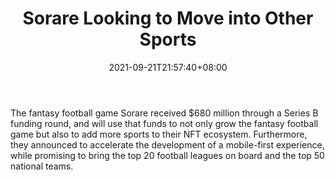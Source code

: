 ﻿---
title: "Sorare Looking to Move into Other Sports"
date: 2021-09-21T21:57:40+08:00
lastmod: 2021-09-21T16:45:40+08:00
draft: false
authors: ["Joey"]
description: "The fantasy football game Sorare received $680 million through a Series B funding round, and will use that funds to not only grow the fantasy football game but also to add more sports to their NFT ecosystem. Furthermore, they announced to accelerate the development of a mobile-first experience, while promising to bring the top 20 football leagues on board and the top 50 national teams."
featuredImage: "sorare-looking-to-move-into-other-sports.png"
tags: ["Virtual World","Play to Earn"]
categories: ["news"]
news: ["Virtual World"]
weight: 
lightgallery: true
pinned: false
recommend: false
recommend1: false
---

The fantasy football game Sorare received $680 million through a Series B funding round, and will use that funds to not only grow the fantasy football game but also to add more sports to their NFT ecosystem. Furthermore, they announced to accelerate the development of a mobile-first experience, while promising to bring the top 20 football leagues on board and the top 50 national teams.

<!--more-->

